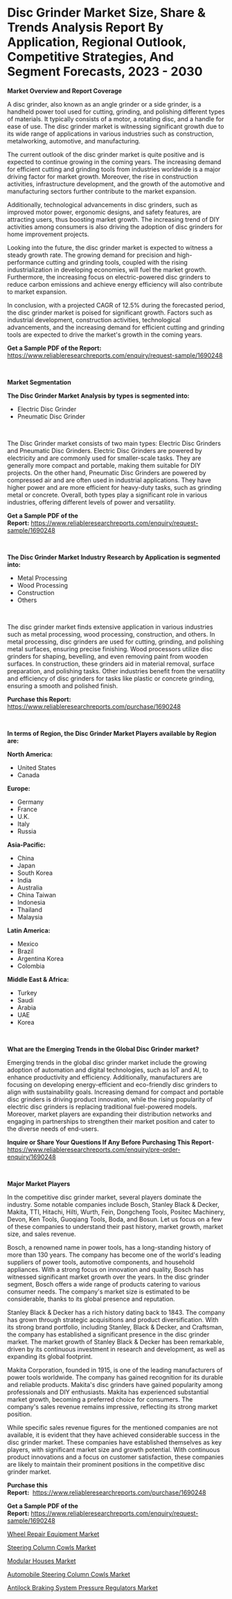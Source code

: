 <p><h1>Disc Grinder Market Size, Share & Trends Analysis Report By Application, Regional Outlook, Competitive Strategies, And Segment Forecasts, 2023 - 2030</h1></p><p><strong>Market Overview and Report Coverage</strong></p>
<p><p>A disc grinder, also known as an angle grinder or a side grinder, is a handheld power tool used for cutting, grinding, and polishing different types of materials. It typically consists of a motor, a rotating disc, and a handle for ease of use. The disc grinder market is witnessing significant growth due to its wide range of applications in various industries such as construction, metalworking, automotive, and manufacturing.</p><p>The current outlook of the disc grinder market is quite positive and is expected to continue growing in the coming years. The increasing demand for efficient cutting and grinding tools from industries worldwide is a major driving factor for market growth. Moreover, the rise in construction activities, infrastructure development, and the growth of the automotive and manufacturing sectors further contribute to the market expansion.</p><p>Additionally, technological advancements in disc grinders, such as improved motor power, ergonomic designs, and safety features, are attracting users, thus boosting market growth. The increasing trend of DIY activities among consumers is also driving the adoption of disc grinders for home improvement projects.</p><p>Looking into the future, the disc grinder market is expected to witness a steady growth rate. The growing demand for precision and high-performance cutting and grinding tools, coupled with the rising industrialization in developing economies, will fuel the market growth. Furthermore, the increasing focus on electric-powered disc grinders to reduce carbon emissions and achieve energy efficiency will also contribute to market expansion.</p><p>In conclusion, with a projected CAGR of 12.5% during the forecasted period, the disc grinder market is poised for significant growth. Factors such as industrial development, construction activities, technological advancements, and the increasing demand for efficient cutting and grinding tools are expected to drive the market's growth in the coming years.</p></p>
<p><strong>Get a Sample PDF of the Report:</strong> <a href="https://www.reliableresearchreports.com/enquiry/request-sample/1690248">https://www.reliableresearchreports.com/enquiry/request-sample/1690248</a></p>
<p>&nbsp;</p>
<p><strong>Market Segmentation</strong></p>
<p><strong>The Disc Grinder Market Analysis by types is segmented into:</strong></p>
<p><ul><li>Electric Disc Grinder</li><li>Pneumatic Disc Grinder</li></ul></p>
<p>&nbsp;</p>
<p><p>The Disc Grinder market consists of two main types: Electric Disc Grinders and Pneumatic Disc Grinders. Electric Disc Grinders are powered by electricity and are commonly used for smaller-scale tasks. They are generally more compact and portable, making them suitable for DIY projects. On the other hand, Pneumatic Disc Grinders are powered by compressed air and are often used in industrial applications. They have higher power and are more efficient for heavy-duty tasks, such as grinding metal or concrete. Overall, both types play a significant role in various industries, offering different levels of power and versatility.</p></p>
<p><strong>Get a Sample PDF of the Report:</strong>&nbsp;<a href="https://www.reliableresearchreports.com/enquiry/request-sample/1690248">https://www.reliableresearchreports.com/enquiry/request-sample/1690248</a></p>
<p>&nbsp;</p>
<p><strong>The Disc Grinder Market Industry Research by Application is segmented into:</strong></p>
<p><ul><li>Metal Processing</li><li>Wood Processing</li><li>Construction</li><li>Others</li></ul></p>
<p>&nbsp;</p>
<p><p>The disc grinder market finds extensive application in various industries such as metal processing, wood processing, construction, and others. In metal processing, disc grinders are used for cutting, grinding, and polishing metal surfaces, ensuring precise finishing. Wood processors utilize disc grinders for shaping, bevelling, and even removing paint from wooden surfaces. In construction, these grinders aid in material removal, surface preparation, and polishing tasks. Other industries benefit from the versatility and efficiency of disc grinders for tasks like plastic or concrete grinding, ensuring a smooth and polished finish.</p></p>
<p><strong>Purchase this Report:</strong>&nbsp; <a href="https://www.reliableresearchreports.com/purchase/1690248">https://www.reliableresearchreports.com/purchase/1690248</a></p>
<p>&nbsp;</p>
<p><strong>In terms of Region, the Disc Grinder Market Players available by Region are:</strong></p>
<p>
    <p> <strong> North America: </strong>
        <ul>
            <li>United States</li>
            <li>Canada</li>
        </ul>
        </p> 
    <p> <strong> Europe: </strong>
        <ul>
            <li>Germany</li>
            <li>France</li>
            <li>U.K.</li>
            <li>Italy</li>
            <li>Russia</li>
        </ul>
        </p> 
    <p> <strong> Asia-Pacific: </strong>
        <ul>
            <li>China</li>
            <li>Japan</li>
            <li>South Korea</li>
            <li>India</li>
            <li>Australia</li>
            <li>China Taiwan</li>
            <li>Indonesia</li>
            <li>Thailand</li>
            <li>Malaysia</li>
        </ul>
        </p> 
    <p> <strong> Latin America: </strong>
        <ul>
            <li>Mexico</li>
            <li>Brazil</li>
            <li>Argentina Korea</li>
            <li>Colombia</li>
        </ul>
        </p> 
    <p> <strong> Middle East & Africa: </strong>
        <ul>
            <li>Turkey</li>
            <li>Saudi</li>
            <li>Arabia</li>
            <li>UAE</li>
            <li>Korea</li>
        </ul>
    </p>
    </p>
<p>&nbsp;</p>
<p><strong>What are the Emerging Trends in the Global Disc Grinder market?</strong></p>
<p><p>Emerging trends in the global disc grinder market include the growing adoption of automation and digital technologies, such as IoT and AI, to enhance productivity and efficiency. Additionally, manufacturers are focusing on developing energy-efficient and eco-friendly disc grinders to align with sustainability goals. Increasing demand for compact and portable disc grinders is driving product innovation, while the rising popularity of electric disc grinders is replacing traditional fuel-powered models. Moreover, market players are expanding their distribution networks and engaging in partnerships to strengthen their market position and cater to the diverse needs of end-users.</p></p>
<p><strong>Inquire or Share Your Questions If Any Before Purchasing This Report</strong>- <a href="https://www.reliableresearchreports.com/enquiry/pre-order-enquiry/1690248">https://www.reliableresearchreports.com/enquiry/pre-order-enquiry/1690248</a></p>
<p>&nbsp;</p>
<p><strong>Major Market Players</strong></p>
<p><p>In the competitive disc grinder market, several players dominate the industry. Some notable companies include Bosch, Stanley Black & Decker, Makita, TTI, Hitachi, Hilti, Wurth, Fein, Dongcheng Tools, Positec Machinery, Devon, Ken Tools, Guoqiang Tools, Boda, and Bosun. Let us focus on a few of these companies to understand their past history, market growth, market size, and sales revenue.</p><p>Bosch, a renowned name in power tools, has a long-standing history of more than 130 years. The company has become one of the world's leading suppliers of power tools, automotive components, and household appliances. With a strong focus on innovation and quality, Bosch has witnessed significant market growth over the years. In the disc grinder segment, Bosch offers a wide range of products catering to various consumer needs. The company's market size is estimated to be considerable, thanks to its global presence and reputation.</p><p>Stanley Black & Decker has a rich history dating back to 1843. The company has grown through strategic acquisitions and product diversification. With its strong brand portfolio, including Stanley, Black & Decker, and Craftsman, the company has established a significant presence in the disc grinder market. The market growth of Stanley Black & Decker has been remarkable, driven by its continuous investment in research and development, as well as expanding its global footprint.</p><p>Makita Corporation, founded in 1915, is one of the leading manufacturers of power tools worldwide. The company has gained recognition for its durable and reliable products. Makita's disc grinders have gained popularity among professionals and DIY enthusiasts. Makita has experienced substantial market growth, becoming a preferred choice for consumers. The company's sales revenue remains impressive, reflecting its strong market position.</p><p>While specific sales revenue figures for the mentioned companies are not available, it is evident that they have achieved considerable success in the disc grinder market. These companies have established themselves as key players, with significant market size and growth potential. With continuous product innovations and a focus on customer satisfaction, these companies are likely to maintain their prominent positions in the competitive disc grinder market.</p></p>
<p><strong>Purchase this Report:</strong>&nbsp;&nbsp;<a href="https://www.reliableresearchreports.com/purchase/1690248">https://www.reliableresearchreports.com/purchase/1690248</a></p>
<p></p>
<p><strong>Get a Sample PDF of the Report:</strong>&nbsp;<a href="https://www.reliableresearchreports.com/enquiry/request-sample/1690248">https://www.reliableresearchreports.com/enquiry/request-sample/1690248</a></p>
<p><p><a href="https://github.com/rahu1506/Market-Research-Report-List-1/blob/main/wheel-repair-equipment-market.md">Wheel Repair Equipment Market</a></p><p><a href="https://www.linkedin.com/pulse/steering-column-cowls-market-size-share-amp-trends-analysis-tag5e/">Steering Column Cowls Market</a></p><p><a href="https://medium.com/@candiceveum/modular-houses-market-research-report-its-history-and-forecast-2023-to-2030-35bd30735a71">Modular Houses Market</a></p><p><a href="https://www.linkedin.com/pulse/automobile-steering-column-cowls-market-research-report-unlocks-pqmye/">Automobile Steering Column Cowls Market</a></p><p><a href="https://github.com/rahu1505/Market-Research-Report-List-1/blob/main/antilock-braking-system-pressure-regulators-market.md">Antilock Braking System Pressure Regulators Market</a></p></p>